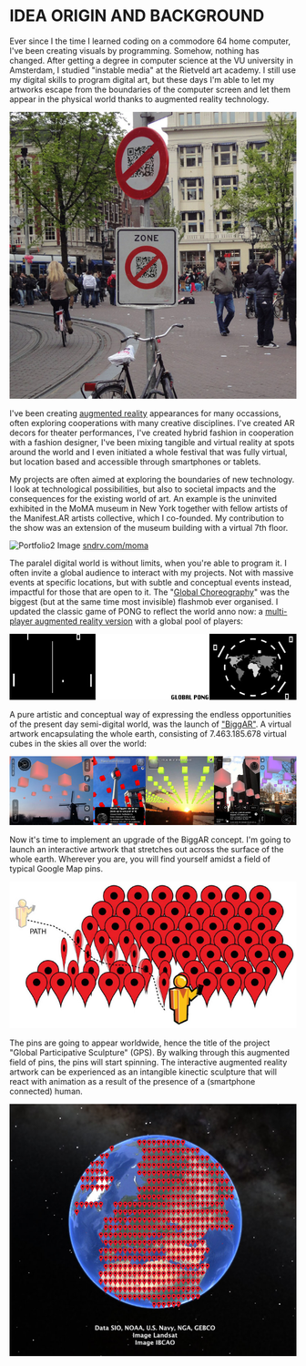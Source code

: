# IDEA ORIGIN AND BACKGROUND

Ever since I the time I learned coding on a commodore 64 home computer, I've been creating visuals by programming. Somehow, nothing has changed. After getting a degree in computer science at the VU university in Amsterdam, I studied "instable media" at the Rietveld art academy. I still use my digital skills to program digital art, but these days I'm able to let my artworks escape from the boundaries of the computer screen and let them appear in the physical world thanks to augmented reality technology. 

![AR Image](../project_images/publicspace.jpg?raw=true "AR Image")

I've been creating [augmented reality](http://www.pinterest.com/sanderveenhof/augmented-reality-archive/) appearances for many occassions, often exploring cooperations with many creative disciplines. I've created AR decors for theater performances, I've created hybrid fashion in cooperation with a fashion designer, I've been mixing tangible and virtual reality at spots around the world and I even initiated a whole festival that was fully virtual, but location based and accessible through smartphones or tablets.

My projects are often aimed at exploring the boundaries of new technology. I look at technological possibilities, but also to societal impacts and the consequences for the existing world of art. An example is the uninvited exhibited in the MoMA museum in New York together with fellow artists of the Manifest.AR artists collective, which I co-founded. My contribution to the show was an extension of the museum building with a virtual 7th floor. 

![Portfolio2 Image](http://sndrv.com/moma/WeARinMoMA.jpg?raw=true "Portfolio2 Image")
[sndrv.com/moma](http://sndrv.com/moma)

The paralel digital world is without limits, when you're able to program it. I often invite a global audience to interact with my projects. Not with massive events at specific locations, but with subtle and conceptual events instead, impactful for those that are open to it. The "[Global Choreography](http://globalchoreography.info)" was the biggest (but at the same time most invisible) flashmob ever organised. I updated the classic game of PONG to reflect the world anno now: a [multi-player augmented reality version](http://sndrv.com/pong) with a global pool of players: 

![Sketch2 Image](../project_images/globalpong.jpg?raw=true "Sketch2 Image")

A pure artistic and conceptual way of expressing the endless opportunities of the present day semi-digital world, was the launch of ["BiggAR"](http://sndrv.com/biggar). A virtual artwork encapsulating the whole earth, consisting of 7.463.185.678 virtual cubes in the skies all over the world:

![Portfolio3 Image](../project_images/Biggar-everywhere.jpg?raw=true "Portfolio3 Image")

Now it's time to implement an upgrade of the BiggAR concept. I'm going to launch an interactive artwork that stretches out across the surface of the whole earth. Wherever you are, you will find yourself amidst a field of typical Google Map pins. 

![Sketch2 Image](../project_images/path.jpg?raw=true "Sketch2 Image")

The pins are going to appear worldwide, hence the title of the project "Global Participative Sculpture" (GPS). By walking through this augmented field of pins, the pins will start spinning. The interactive augmented reality artwork can be experienced as an intangible kinectic sculpture that will react with animation as a result of the presence of a (smartphone connected) human.

![Sketch1 Image](../project_images/globe-pins.jpg?raw=true "Sketch1 Image")
